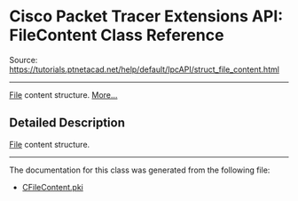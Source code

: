 # Cisco Packet Tracer Extensions API: FileContent Class Reference

Source: https://tutorials.ptnetacad.net/help/default/IpcAPI/struct_file_content.html

---

[File](class_file.html "File holds and manipulates files on file systems.") content structure. [More...](struct_file_content.html#details)

## Detailed Description

[File](class_file.html "File holds and manipulates files on file systems.") content structure. 

* * *

The documentation for this class was generated from the following file:

  * [CFileContent.pki](_c_file_content_8pki.html)


